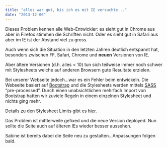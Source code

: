 ```yaml
---
title: "alles war gut, bis ich es mit IE versuchte..."
date: "2013-12-06"
---
```


Dieses Problem kennen alle Web-Entwickler: es sieht gut in Chrome aus aber in Firefox stimmen die Schriften nicht. Oder es sieht gut in Safari aus aber im IE ist der Abstand viel zu gross.

Auch wenn sich die Situation in den letzten Jahren deutlich entspannt hat, besonders zwischen FF, Safari, Chrome und **neuen** Versionen von IE.

Aber ältere Versionen (d.h. alles < 10) tun sich teilweise immer noch schwer mit Stylesheets welche auf anderen Browsern gute Resultate erzielen.

Bei unserer Webseite jedoch…war es ein Fehler beim entwickeln. Die Webseite basiert auf [Bootstrap](http://getbootstrap.com) und die Stylesheets werden mittels [SASS](http://sass-lang.com/) “pre-processed”. Durch einen unabsichtlichen mehrfach Import von Bootstrap hatten wir zuviele Regeln in einem einzelnen Stylesheet und nichts ging mehr.

Details zu den Stylesheet Limits gibt es [hier](http://blogs.msdn.com/b/ieinternals/archive/2011/05/14/internet-explorer-stylesheet-rule-selector-import-sheet-limit-maximum.aspx).

Das Problem ist mittlerweile gefixed und die neue Version deployed. Nun sollte die Seite auch auf älteren IEs wieder besser aussehen. 

Sabine ist bereits dabei die Seite neu zu gestalten…Anpassungen folgen bald.
